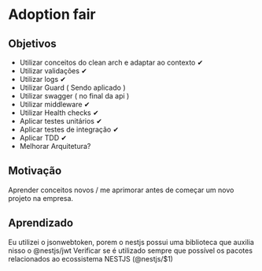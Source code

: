# Adoption fair

## Objetivos

- Utilizar conceitos do clean arch e adaptar ao contexto ✔
- Utilizar validações ✔
- Utilizar logs ✔
- Utilizar Guard ( Sendo aplicado )
- Utilizar swagger ( no final da api )
- Utilizar middleware ✔
- Utilizar Health checks ✔
- Aplicar testes unitários ✔
- Aplicar testes de integração ✔
- Aplicar TDD ✔
- Melhorar Arquitetura?

## Motivação

Aprender conceitos novos / me aprimorar antes de começar um novo projeto na empresa.

## Aprendizado

Eu utilizei o jsonwebtoken, porem o nestjs possui uma biblioteca que auxilia nisso o @nestjs/jwt
Verificar se é utilizado sempre que possível os pacotes relacionados ao ecossistema NESTJS (@nestjs/$1)
